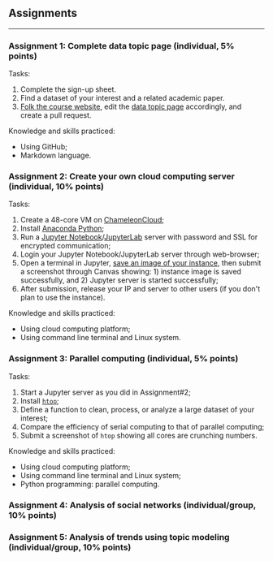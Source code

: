 ## Assignments
---

### Assignment 1: Complete data topic page (individual, 5% points)

Tasks:
1. Complete the sign-up sheet.
2. Find a dataset of your interest and a related academic paper.
3. [Folk the course website](https://github.com/ma-ji/open_data), edit the [data topic page](https://ma-ji.github.io/open_data/data_topic/) accordingly, and create a pull request.

Knowledge and skills practiced:
- Using GitHub;
- Markdown language.

### Assignment 2: Create your own cloud computing server (individual, 10% points)

Tasks:
1. Create a 48-core VM on [ChameleonCloud](https://www.chameleoncloud.org/);
2. Install [Anaconda Python](https://www.anaconda.com/distribution/);
3. Run a [Jupyter Notebook](https://jupyter-notebook.readthedocs.io/en/stable/public_server.html)/[JupyterLab](https://jupyterlab.readthedocs.io/en/stable/getting_started/starting.html) server with password and SSL for encrypted communication;
4. Login your Jupyter Notebook/JupyterLab server through web-browser;
5. Open a terminal in Jupyter, [save an image of your instance](https://chameleoncloud.readthedocs.io/en/latest/technical/images.html), then submit a screenshot through Canvas showing: 1) instance image is saved successfully, and 2) Jupyter server is started successfully;
6. After submission, release your IP and server to other users (if you don't plan to use the instance).

Knowledge and skills practiced:
- Using cloud computing platform;
- Using command line terminal and Linux system.

### Assignment 3: Parallel computing (individual, 5% points)

Tasks:
1. Start a Jupyter server as you did in Assignment#2;
2. Install [`htop`](https://hisham.hm/htop/);
3. Define a function to clean, process, or analyze a large dataset of your interest;
4. Compare the efficiency of serial computing to that of parallel computing;
5. Submit a screenshot of `htop` showing all cores are crunching numbers.

Knowledge and skills practiced:
- Using cloud computing platform;
- Using command line terminal and Linux system;
- Python programming: parallel computing.

### Assignment 4: Analysis of social networks (individual/group, 10% points)


### Assignment 5: Analysis of trends using topic modeling (individual/group, 10% points)
